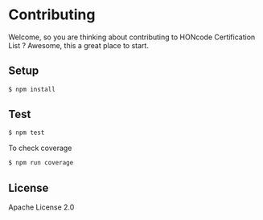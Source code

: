 Contributing
============

Welcome, so you are thinking about contributing to HONcode Certification List ?
Awesome, this a great place to start.

Setup
-----

```bash
$ npm install
```

Test
----

```bash
$ npm test
```

To check coverage

```bash
$ npm run coverage
```

License
-------

Apache License 2.0
